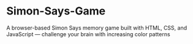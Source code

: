 # Simon-Says-Game
A browser-based Simon Says memory game built with HTML, CSS, and JavaScript — challenge your brain with increasing color patterns
